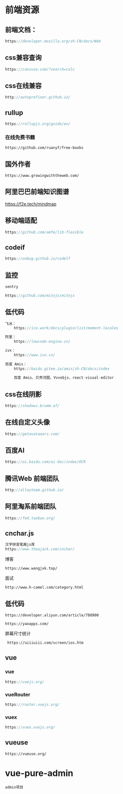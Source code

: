 # 前端资源

## 前端文档：

```js
https://developer.mozilla.org/zh-CN/docs/Web
```

## css兼容查询

```js
https://caniuse.com/?search=calc
```

## css在线兼容

```js
http://autoprefixer.github.io/
```

## rullup

```js
https://rollupjs.org/guide/en/
```

### 在线免费书籍

```
https://github.com/ruanyf/free-books
```

## 国外作者

```
https://www.growingwiththeweb.com/
```



## 阿里巴巴前端知识图谱

https://f2e.tech/mindmap

## 移动端适配

```js
https://github.com/amfe/lib-flexible
```

## codeif

```js
https://unbug.github.io/codelf
```

## 监控

```js
sentry

https://github.com/mitojs/mitojs
```

## 低代码

```js
飞冰：
	https://ice.work/docs/plugin/list/moment-locales

阿里：
	https://lowcode-engine.cn/

ivx：
	https://www.ivx.cn/
	
百度 Amis：	
	https://baidu.gitee.io/amis/zh-CN/docs/index
	
	百度 Amis、贝壳河图、Vvvebjs、react-visual-editor 
```

## css在线阴影

```js
https://shadows.brumm.af/
```

## 在线自定义头像

```js
https://getavataaars.com/
```

## 百度AI

```js
https://ai.baidu.com/ai-doc/index/OCR
```

## 腾讯Web 前端团队

```js
http://alloyteam.github.io/
```

## 阿里淘系前端团队

```js
https://fed.taobao.org/
```

## cnchar.js 

```js
汉字拼音笔画js库
https://www.theajack.com/cnchar/
```

博客

```
https://www.wangjxk.top/
```

面试

```
http://www.h-camel.com/category.html
```

## 低代码

```
https://developer.aliyun.com/article/788900

https://yaoapps.com/
```

屏幕尺寸统计

```
 https://uiiiuiii.com/screen/ios.htm
```



## vue

### vue

```js
https://vuejs.org/
```

### vueRouter

```js
https://router.vuejs.org/
```

### vuex

```js
https://vuex.vuejs.org/
```

## vueuse

```
https://vueuse.org/
```

# vue-pure-admin

```
admin项目
```

